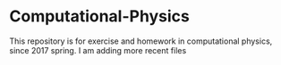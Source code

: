 # Computational-Physics
This repository is for exercise and homework in computational physics, since 2017 spring. I am adding more recent files
